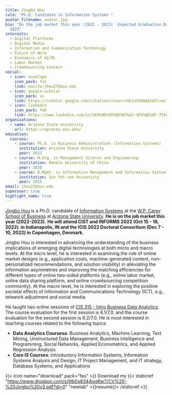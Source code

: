 ```yaml
---
title: Jingbo Hou
role: "Ph.D. Candidate in Information Systems "
avatar_filename: avatar.jpg
bio: "On the job market this year (2022 - 2023)  Expected Graduation Date: June
  2023"
interests:
  - Digital Platforms
  - Digital Media
  - Information and Communication Technology
  - Future of Work
  - Economics of AI/ML
  - Labor Market
  - Crowdsourcing Contest
social:
  - icon: envelope
    icon_pack: fas
    link: mailto:jhou27@asu.edu
  - icon: google-scholar
    icon_pack: ai
    link: https://scholar.google.com/citations?user=vVbJuCEAAAAJ&hl=en
  - icon: linkedin
    icon_pack: fab
    link: https://www.linkedin.com/in/%E9%9D%99%E6%B3%A2-%E4%BE%AF-755669bb/
organizations:
  - name: Arizona State University
    url: https://wpcarey.asu.edu/
education:
  courses:
    - course: Ph.D. in Business Administration (Information Systems)
      institution: Arizona State University
      year: 2023
    - course: M.Eng. in Management Science and Engineering
      institution: Renmin University of China
      year: 2018
    - course: B.Mgmt. in Information Management and Information System (with Honor)
      institution: Sun Yat-sen University
      year: 2015
email: jhou27@asu.edu
superuser: true
highlight_name: true
---
```

[Jingbo Hou](https://search.asu.edu/profile/3282923) is a Ph.D. candidate of [Information Systems](https://wpcarey.asu.edu/information-systems-degrees/doctoral) at the [W.P. Carey School of Business](https://wpcarey.asu.edu/) at [Arizona State University](https://www.asu.edu/). **He is on the job market this year (2022-2023).** **He will attend CIST and INFORMS 2022 (Oct 15 - 18, 2022)  in Indianapolis, IN and the ICIS 2022 Doctoral Consortium (Dec 7 - 10, 2022) in Copenhagen, Denmark.**

Jingbo Hou is interested in advancing the understanding of the business implications of emerging digital technologies at both micro and macro levels. At the micro level, he is interested in examining the role of online market designs (e.g., application costs, machine-generated content, non-personalized recommendations, and solution visibility) in alleviating the information asymmetries and improving the matching efficiencies for different types of online two-sided platforms (e.g., online labor market, online data sharing platform, and online crowdsourcing competition community). At the macro level, he is interested in exploring the positive societal effects of Information and Communications Technology (ICT), e.g., telework adjustment and social media. 

H﻿e taught two online sessions of [CIS 315 - Intro Business Data Analytics](https://www.dropbox.com/s/05dlf30jn72lpy2/2022%20Summer%20C%20CIS%20315%20SYLLABUS%20%2B%20Schedule-%20Hou.pdf?dl=0). The course evaluation for the first session is 6.1/7.0, and the course evaluation for the second session is 6.2/7.0. He is most interested in teaching courses related to the following topics:

* **Data Analytics Coursesa**: Business Analytics, Machine Learning, Text Mining, Unstructured Data Management, Business Intelligence and Programming, Social Networks, Applied Econometrics, and Applied Regression Analysis
* **Core IS Courses**: Introductory Information Systems, Information Systems Analysis and Design, IT Project Management, and IT strategy, Database Systems, and Applications

{{< icon name="download" pack="fas" >}} Download my {{< staticref "https://www.dropbox.com/s/9lb0x8344isq6w7/CV%20-%20Jingbo%20v3.pdf?dl=0" "newtab" >}}resumé{{< /staticref >}}.